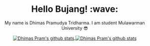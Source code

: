 
<h1 align='center'> Hello Bujang! :wave:</h1>
<p align='center'> My name is Dhimas Pramudya Tridharma. I am student Mulawarman University 😎 </p>
<p align='center'>
   <a href="https://github.com/Pramox71/">
   <img align="center" src="https://github-readme-stats.vercel.app/api/top-langs/?username=Pramox71&layout=compact" alt="Dhimas Pram's github stats"/>
   </a>
   <a href="https://github.com/Pramox71/">
   <img align="center" src="https://github-readme-stats.vercel.app/api?username=Pramox71&hide=issues&count_private=true&show_icons=true" alt="Dhimas Pram's github stats" />
   </a>
</p>
